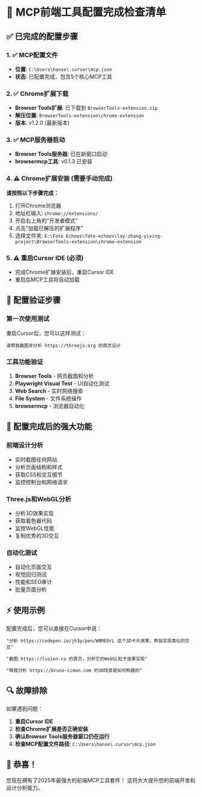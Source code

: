 # 🎉 MCP前端工具配置完成检查清单

## ✅ 已完成的配置步骤

### 1. ✅ **MCP配置文件** 
- **位置**: `C:\Users\hanse\.cursor\mcp.json`
- **状态**: 已配置完成，包含5个核心MCP工具

### 2. ✅ **Chrome扩展下载**
- **Browser Tools扩展**: 已下载到 `BrowserTools-extension.zip`
- **解压位置**: `BrowserTools-extension\chrome-extension`
- **版本**: v1.2.0 (最新版本)

### 3. ✅ **MCP服务器启动**
- **Browser Tools服务器**: 已在新窗口启动
- **browsermcp工具**: v0.1.3 已安装

### 4. ⚠️ **Chrome扩展安装** (需要手动完成)
**请按照以下步骤完成：**
1. 打开Chrome浏览器
2. 地址栏输入: `chrome://extensions/`
3. 开启右上角的"开发者模式"
4. 点击"加载已解压的扩展程序"
5. 选择文件夹: `E:\Fate Echoes\fate-echoes\lay-zhang-yixing-project\BrowserTools-extension\chrome-extension`

### 5. ⚠️ **重启Cursor IDE** (必须)
- 完成Chrome扩展安装后，重启Cursor IDE
- 重启后MCP工具将自动加载

## 🔧 配置验证步骤

### **第一次使用测试**
重启Cursor后，您可以这样测试：

```
请帮我截图并分析 https://threejs.org 的首页设计
```

### **工具功能验证**
1. **Browser Tools** - 网页截图和分析
2. **Playwright Visual Test** - UI自动化测试
3. **Web Search** - 实时网络搜索
4. **File System** - 文件系统操作
5. **browsermcp** - 浏览器自动化

## 🚀 配置完成后的强大功能

### **前端设计分析**
- 实时截图任何网站
- 分析页面结构和样式
- 获取CSS和交互细节
- 监控控制台和网络请求

### **Three.js和WebGL分析**
- 分析3D效果实现
- 获取着色器代码
- 监控WebGL性能
- 复制优秀的3D交互

### **自动化测试**
- 自动化页面交互
- 视觉回归测试
- 性能和SEO审计
- 批量页面分析

## ⚡ 使用示例

配置完成后，您可以直接在Cursor中说：

```
"分析 https://codepen.io/jh3y/pen/WNMEOrL 这个3D卡片效果，帮我实现类似的交互"
```

```
"截图 https://lusion.co 的首页，分析它的WebGL粒子效果实现"
```

```
"帮我分析 https://bruno-simon.com 的3D场景是如何构建的"
```

## 🔍 故障排除

如果遇到问题：
1. **重启Cursor IDE**
2. **检查Chrome扩展是否正确安装**
3. **确认Browser Tools服务器窗口仍在运行**
4. **检查MCP配置文件路径**: `C:\Users\hanse\.cursor\mcp.json`

## 🎊 恭喜！
您现在拥有了2025年最强大的前端MCP工具套件！
这将大大提升您的前端开发和设计分析能力。 